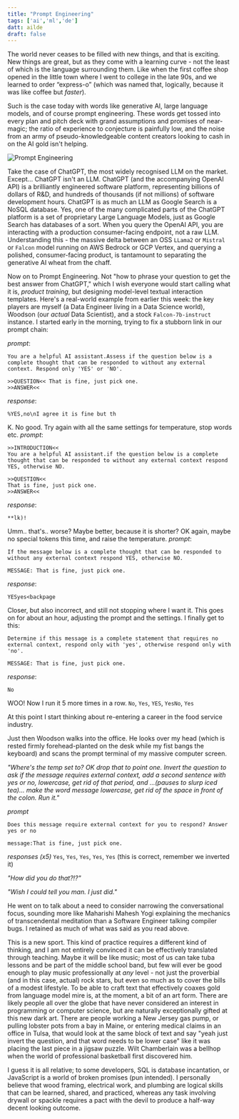 ```yaml
---
title: "Prompt Engineering"
tags: ['ai','ml','de']
datt: ailde
draft: false
---
```

The world never ceases to be filled with new things, and that is exciting. New things are great, but as they come with a learning curve - not the least of which is the language surrounding them. Like when the first coffee shop opened in the little town where I went to college in the late 90s, and we learned to order “express-o” (which was named that, logically, because it was like coffee but _faster_).

Such is the case today with words like generative AI, large language models, and of course prompt engineering. These words get tossed into every plan and pitch deck with grand assumptions and promises of near-magic; the ratio of experience to conjecture is painfully low, and the noise from an army of pseudo-knowledgeable content creators looking to cash in on the AI gold isn't helping.

![Prompt Engineering](https://i.kym-cdn.com/entries/icons/original/000/010/692/You_Keep_Using_That_Word_meme_banner.jpg)

Take the case of ChatGPT, the most widely recognised LLM on the market. Except... ChatGPT isn't an LLM. ChatGPT (and the accompanying OpenAI API) is a brilliantly engineered software platform, representing billions of dollars of R&D, and hundreds of thousands (if not millions) of software development hours. ChatGPT is as much an LLM as Google Search is a NoSQL database. Yes, one of the many complicated parts of the ChatGPT platform is a set of proprietary Large Language Models, just as Google Search has databases of a sort. When you query the OpenAI API, you are interacting with a production consumer-facing endpoint, not a raw LLM. Understanding this - the massive delta between an OSS `LLama2` or `Mistral` or `Falcon` model running on AWS Bedrock or GCP Vertex, and querying a polished, consumer-facing product, is tantamount to separating the generative AI wheat from the chaff.

Now on to Prompt Engineering. Not "how to phrase your question to get the best answer from ChatGPT," which I wish everyone would start calling what it is, _product training_, but designing model-level textual interaction templates. Here's a real-world example from earlier this week: the key players are myself (a Data Engineer living in a Data Science world), Woodson (our _actual_ Data Scientist), and a stock `Falcon-7b-instruct` instance. I started early in the morning, trying to fix a stubborn link in our prompt chain:

_prompt_:
```
You are a helpful AI assistant.Assess if the question below is a complete thought that can be responded to without any external context. Respond only 'YES' or 'NO'.

>>QUESTION<< That is fine, just pick one.
>>ANSWER<<
```
_response_:
```
%YES,no\nI agree it is fine but th
```
K. No good. Try again with all the same settings for temperature, stop words etc.
_prompt_:
```
>>INTRODUCTION<<
You are a helpful AI assistant.if the question below is a complete thought that can be responded to without any external context respond YES, otherwise NO.

>>QUESTION<<
That is fine, just pick one.
>>ANSWER<<
```
_response_:
```
**lk)!
```
Umm.. that's.. worse? Maybe better, because it is shorter? OK again, maybe no special tokens this time, and raise the temperature.
_prompt_:
```
If the message below is a complete thought that can be responded to without any external context respond YES, otherwise NO.

MESSAGE: That is fine, just pick one.
```
_response_:
```
YESyes<backpage
```
Closer, but also incorrect, and still not stopping where I want it.
This goes on for about an hour, adjusting the prompt and the settings. I finally get to this:
```
Determine if this message is a complete statement that requires no external context, respond only with 'yes', otherwise respond only with 'no'.

MESSAGE: That is fine, just pick one.
```
_response_:
```
No
```
WOO! Now I run it 5 more times in a row.
`No`, `Yes`, `YES`, `YesNo`, `Yes`

At this point I start thinking about re-entering a career in the food service industry.

Just then Woodson walks into the office. He looks over my head (which is rested firmly forehead-planted on the desk while my fist bangs the keyboard) and scans the prompt terminal of my massive computer screen.

_"Where's the temp set to? OK drop that to point one. Invert the question to ask if the message requires external context, add a second sentence with yes or no, lowercase, get rid of that period, and ...(pauses to slurp iced tea)... make the word message lowercase, get rid of the space in front of the colon. Run it."_

_prompt_
```
Does this message require external context for you to respond? Answer yes or no

message:That is fine, just pick one.
```
_responses (x5)_
`Yes`, `Yes`, `Yes`, `Yes`, `Yes` (this is correct, remember we inverted it)

_"How did you do that?!?"_

_"Wish I could tell you man. I just did."_

He went on to talk about a need to consider narrowing the conversational focus, sounding more like Maharishi Mahesh Yogi explaining the mechanics of transcendental meditation than a Software Engineer talking compiler bugs. I retained as much of what was said as you read above.

This is a new sport. This kind of practice requires a different kind of thinking, and I am not entirely convinced it can be effectively translated through teaching. Maybe it will be like music; most of us can take tuba lessons and be part of the middle school band, but few will ever be good enough to play music professionally at _any_ level - not just the proverbial (and in this case, actual) rock stars, but even so much as to cover the bills of a modest lifestyle. To be able to craft text that effectively coaxes gold from language model mire is, at the moment, a bit of an art form.
There are likely people all over the globe that have never considered an interest in programming or computer science, but are naturally exceptionally gifted at this new dark art. There are people working a New Jersey gas pump, or pulling lobster pots from a bay in Maine, or entering medical claims in an office in Tulsa, that would look at the same block of text and say "yeah just invert the question, and that word needs to be lower case" like it was placing the last piece in a jigsaw puzzle. Wilt Chamberlain was a bellhop when the world of professional basketball first discovered him.

I guess it is all relative; to some developers, SQL is database incantation, or JavaScript is a world of broken promises (pun intended). I personally believe that wood framing, electrical work, and plumbing are logical skills that can be learned, shared, and practiced, whereas any task involving drywall or spackle requires a pact with the devil to produce a half-way decent looking outcome.

<!--stackedit_data:
eyJoaXN0b3J5IjpbLTIzMTk4OTAzNSwtMjA1NjI1NDgzNSwtND
g3NTcxNjcxLC03Mjk2MjIxNTIsNjE0MTA3NTA1LDU5MzI4MTU1
OCwxMDk5OTY0NjA2XX0=
-->
